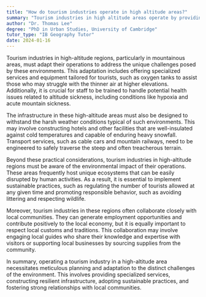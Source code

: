 ```yaml
---
title: "How do tourism industries operate in high altitude areas?"
summary: "Tourism industries in high altitude areas operate by providing specialised services and adapting to unique environmental conditions."
author: "Dr. Thomas Lee"
degree: "PhD in Urban Studies, University of Cambridge"
tutor_type: "IB Geography Tutor"
date: 2024-01-16
---
```


Tourism industries in high-altitude regions, particularly in mountainous areas, must adapt their operations to address the unique challenges posed by these environments. This adaptation includes offering specialized services and equipment tailored for tourists, such as oxygen tanks to assist those who may struggle with the thinner air at higher elevations. Additionally, it is crucial for staff to be trained to handle potential health issues related to altitude sickness, including conditions like hypoxia and acute mountain sickness.

The infrastructure in these high-altitude areas must also be designed to withstand the harsh weather conditions typical of such environments. This may involve constructing hotels and other facilities that are well-insulated against cold temperatures and capable of enduring heavy snowfall. Transport services, such as cable cars and mountain railways, need to be engineered to safely traverse the steep and often treacherous terrain.

Beyond these practical considerations, tourism industries in high-altitude regions must be aware of the environmental impact of their operations. These areas frequently host unique ecosystems that can be easily disrupted by human activities. As a result, it is essential to implement sustainable practices, such as regulating the number of tourists allowed at any given time and promoting responsible behavior, such as avoiding littering and respecting wildlife.

Moreover, tourism industries in these regions often collaborate closely with local communities. They can generate employment opportunities and contribute positively to the local economy, but it is equally important to respect local customs and traditions. This collaboration may involve engaging local guides who share their knowledge and expertise with visitors or supporting local businesses by sourcing supplies from the community.

In summary, operating a tourism industry in a high-altitude area necessitates meticulous planning and adaptation to the distinct challenges of the environment. This involves providing specialized services, constructing resilient infrastructure, adopting sustainable practices, and fostering strong relationships with local communities.
    